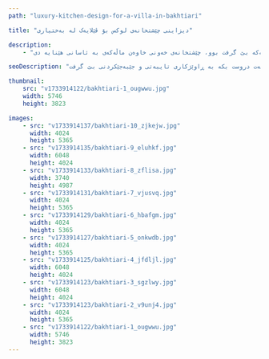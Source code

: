 ```yaml
---
path: "luxury-kitchen-design-for-a-villa-in-bakhtiari"

title: "دیزاینی چێشتخانەی لوکس بۆ ڤێلایەک لە بەختیاری"

description:
    - "دیزاینێکی چێشتخانەی تایبەتمان دروست کرد، شوێنەکەمان بەرز کردەوە بە تێکەڵکردنێکی تەواوی سەرنجڕاکێشی ناوچەیی و لوکسی مۆدێرن. تیمە شارەزاکەمان چێشتخانەیەکی لوکس و زۆر کارای دروست کرد، کە تایبەت کرابوو بۆ گونجان لەگەڵ بینینی خاوەن ماڵەکە. دیزاینەکە پلانێکی گۆرمێی تێدا بوو، گونجاو بۆ بەکارهێنانی ڕۆژانە و میوانداری، لەگەڵ کابینەتی تایبەت کە شکۆ و کردەیی زیاد کرد. هەموو بەشێک، لە کەرەستە باشەکانەوە بۆ وردەکارییە ناسکەکان، بە وریاییەوە هەڵبژێردرا بۆ دروستکردنی شوێنێکی سەرنجڕاکێش و تایبەتی. ڕاوێژکاری تایبەتی دڵنیایی کرد کە هەموو پڕۆسەکە بێ گرفت بوو، چێشتخانەی خەونی خاوەن ماڵەکەی بە ئاسانی هێنایە دی."

seoDescription: "دیزاینی چێشتخانەی لوکسی ڤێلاکەمان لە بەختیاری ببینە کە کابینەتی تایبەت، پلانی گۆرمێ و تەواوکاری باشی تێدایە. شوێنەکەت بگۆڕە لەگەڵ دیزاینەرە شارەزاکانی چێشتخانەمان. چێشتخانەی خەونەکەت دروست بکە بە ڕاوێژکاری تایبەتی و جێبەجێکردنی بێ گرفت."

thumbnail:
    src: "v1733914122/bakhtiari-1_ougwwu.jpg"
    width: 5746
    height: 3823

images:
    - src: "v1733914137/bakhtiari-10_zjkejw.jpg"
      width: 4024
      height: 5365
    - src: "v1733914135/bakhtiari-9_eluhkf.jpg"
      width: 6048
      height: 4024
    - src: "v1733914133/bakhtiari-8_zflisa.jpg"
      width: 3740
      height: 4987
    - src: "v1733914131/bakhtiari-7_vjusvq.jpg"
      width: 4024
      height: 5365
    - src: "v1733914129/bakhtiari-6_hbafgm.jpg"
      width: 4024
      height: 5365
    - src: "v1733914127/bakhtiari-5_onkwdb.jpg"
      width: 4024
      height: 5365
    - src: "v1733914125/bakhtiari-4_jfdljl.jpg"
      width: 6048
      height: 4024
    - src: "v1733914123/bakhtiari-3_sgzlwy.jpg"
      width: 6048
      height: 4024
    - src: "v1733914123/bakhtiari-2_v9unj4.jpg"
      width: 4024
      height: 5365
    - src: "v1733914122/bakhtiari-1_ougwwu.jpg"
      width: 5746
      height: 3823
---
```

